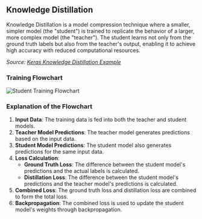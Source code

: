 ## Knowledge Distillation

Knowledge Distillation is a model compression technique where a smaller, simpler model (the "student") is trained to replicate the behavior of a larger, more complex model (the "teacher"). The student learns not only from the ground truth labels but also from the teacher's output, enabling it to achieve high accuracy with reduced computational resources.

_Source: [Keras Knowledge Distillation Example](https://keras.io/examples/vision/knowledge_distillation/)_

### Training Flowchart

![Student Training Flowchart](assets/Student_Training_Flowchart.png)
### Explanation of the Flowchart

1. **Input Data**: The training data is fed into both the teacher and student models.
2. **Teacher Model Predictions**: The teacher model generates predictions based on the input data.
3. **Student Model Predictions**: The student model also generates predictions for the same input data.
4. **Loss Calculation**:
    - **Ground Truth Loss**: The difference between the student model's predictions and the actual labels is calculated.
    - **Distillation Loss**: The difference between the student model's predictions and the teacher model's predictions is calculated.
5. **Combined Loss**: The ground truth loss and distillation loss are combined to form the total loss.
6. **Backpropagation**: The combined loss is used to update the student model's weights through backpropagation.
